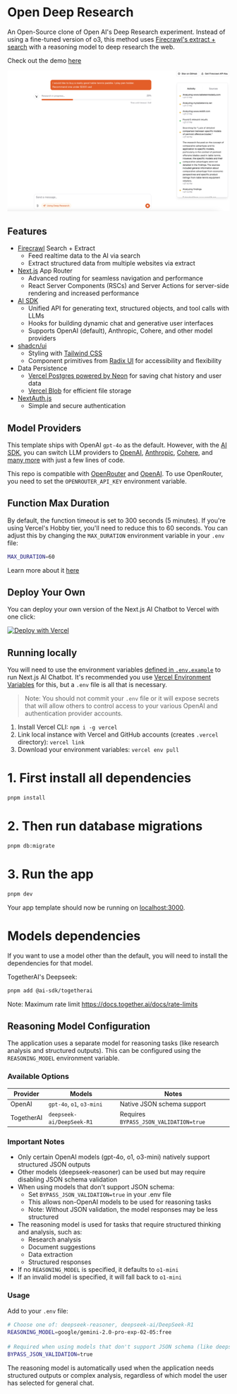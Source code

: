 # Open Deep Research

An Open-Source clone of Open AI's Deep Research experiment. Instead of using a fine-tuned version of o3, this method uses [Firecrawl's extract + search](https://firecrawl.dev/) with a reasoning model to deep research the web.

Check out the demo [here](https://x.com/nickscamara_/status/1886459999905521912)

![Open Deep Research Hero](public/open-deep-researched-pic.png)

## Features

- [Firecrawl](https://firecrawl.dev) Search + Extract
  - Feed realtime data to the AI via search
  - Extract structured data from multiple websites via extract
- [Next.js](https://nextjs.org) App Router
  - Advanced routing for seamless navigation and performance
  - React Server Components (RSCs) and Server Actions for server-side rendering and increased performance
- [AI SDK](https://sdk.vercel.ai/docs)
  - Unified API for generating text, structured objects, and tool calls with LLMs
  - Hooks for building dynamic chat and generative user interfaces
  - Supports OpenAI (default), Anthropic, Cohere, and other model providers
- [shadcn/ui](https://ui.shadcn.com)
  - Styling with [Tailwind CSS](https://tailwindcss.com)
  - Component primitives from [Radix UI](https://radix-ui.com) for accessibility and flexibility
- Data Persistence
  - [Vercel Postgres powered by Neon](https://vercel.com/storage/postgres) for saving chat history and user data
  - [Vercel Blob](https://vercel.com/storage/blob) for efficient file storage
- [NextAuth.js](https://github.com/nextauthjs/next-auth)
  - Simple and secure authentication

## Model Providers

This template ships with OpenAI `gpt-4o` as the default. However, with the [AI SDK](https://sdk.vercel.ai/docs), you can switch LLM providers to [OpenAI](https://openai.com), [Anthropic](https://anthropic.com), [Cohere](https://cohere.com/), and [many more](https://sdk.vercel.ai/providers/ai-sdk-providers) with just a few lines of code.

This repo is compatible with [OpenRouter](https://openrouter.ai/) and [OpenAI](https://openai.com/). To use OpenRouter, you need to set the `OPENROUTER_API_KEY` environment variable.

## Function Max Duration

By default, the function timeout is set to 300 seconds (5 minutes). If you're using Vercel's Hobby tier, you'll need to reduce this to 60 seconds. You can adjust this by changing the `MAX_DURATION` environment variable in your `.env` file:

```bash
MAX_DURATION=60
```

Learn more about it [here](https://vercel.com/docs/functions/configuring-functions/duration#duration-limits)

## Deploy Your Own

You can deploy your own version of the Next.js AI Chatbot to Vercel with one click:

[![Deploy with Vercel](https://vercel.com/button)](https://vercel.com/new/clone?repository-url=https%3A%2F%2Fgithub.com%2Fnickscamara%2Fopen-deep-research&env=AUTH_SECRET,OPENAI_API_KEY,OPENROUTER_API_KEY,FIRECRAWL_API_KEY,BLOB_READ_WRITE_TOKEN,POSTGRES_URL,UPSTASH_REDIS_REST_URL,UPSTASH_REDIS_REST_TOKEN,REASONING_MODEL,BYPASS_JSON_VALIDATION,TOGETHER_API_KEY,MAX_DURATION&envDescription=Learn%20more%20about%20how%20to%20get%20the%20API%20Keys%20for%20the%20application&envLink=https%3A%2F%2Fgithub.com%2Fvercel%2Fai-chatbot%2Fblob%2Fmain%2F.env.example&demo-title=AI%20Chatbot&demo-description=An%20Open-Source%20AI%20Chatbot%20Template%20Built%20With%20Next.js%20and%20the%20AI%20SDK%20by%20Vercel.&demo-url=https%3A%2F%2Fchat.vercel.ai&stores=[{%22type%22:%22postgres%22},{%22type%22:%22blob%22}])

## Running locally

You will need to use the environment variables [defined in `.env.example`](.env.example) to run Next.js AI Chatbot. It's recommended you use [Vercel Environment Variables](https://vercel.com/docs/projects/environment-variables) for this, but a `.env` file is all that is necessary.

> Note: You should not commit your `.env` file or it will expose secrets that will allow others to control access to your various OpenAI and authentication provider accounts.

1. Install Vercel CLI: `npm i -g vercel`
2. Link local instance with Vercel and GitHub accounts (creates `.vercel` directory): `vercel link`
3. Download your environment variables: `vercel env pull`

# 1. First install all dependencies
```bash
pnpm install
```

# 2. Then run database migrations
```bash
pnpm db:migrate
```

# 3. Run the app
```bash
pnpm dev
```

Your app template should now be running on [localhost:3000](http://localhost:3000/).


# Models dependencies

If you want to use a model other than the default, you will need to install the dependencies for that model.


TogetherAI's Deepseek:
```bash
pnpm add @ai-sdk/togetherai
```

Note: Maximum rate limit https://docs.together.ai/docs/rate-limits

## Reasoning Model Configuration

The application uses a separate model for reasoning tasks (like research analysis and structured outputs). This can be configured using the `REASONING_MODEL` environment variable.

### Available Options

| Provider | Models | Notes |
|----------|--------|-------|
| OpenAI | `gpt-4o`, `o1`, `o3-mini` | Native JSON schema support |
| TogetherAI | `deepseek-ai/DeepSeek-R1` | Requires `BYPASS_JSON_VALIDATION=true` |

### Important Notes

- Only certain OpenAI models (gpt-4o, o1, o3-mini) natively support structured JSON outputs
- Other models (deepseek-reasoner) can be used but may require disabling JSON schema validation
- When using models that don't support JSON schema:
  - Set `BYPASS_JSON_VALIDATION=true` in your .env file
  - This allows non-OpenAI models to be used for reasoning tasks
  - Note: Without JSON validation, the model responses may be less structured
- The reasoning model is used for tasks that require structured thinking and analysis, such as:
  - Research analysis
  - Document suggestions
  - Data extraction
  - Structured responses
- If no `REASONING_MODEL` is specified, it defaults to `o1-mini`
- If an invalid model is specified, it will fall back to `o1-mini`

### Usage

Add to your `.env` file:
```bash
# Choose one of: deepseek-reasoner, deepseek-ai/DeepSeek-R1
REASONING_MODEL=google/gemini-2.0-pro-exp-02-05:free

# Required when using models that don't support JSON schema (like deepseek-reasoner)
BYPASS_JSON_VALIDATION=true
```

The reasoning model is automatically used when the application needs structured outputs or complex analysis, regardless of which model the user has selected for general chat.

